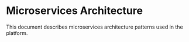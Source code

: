# Microservices Architecture

This document describes microservices architecture patterns used in the platform.
